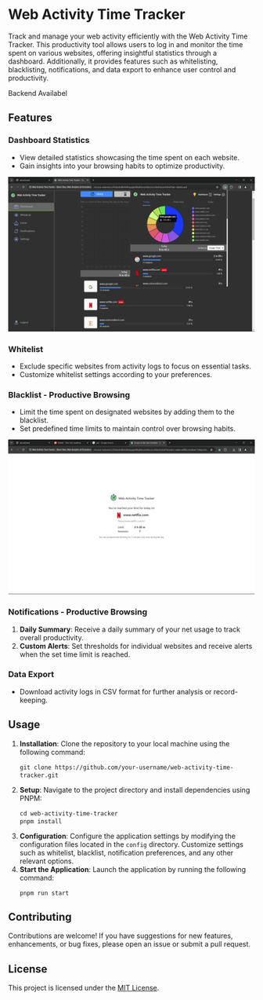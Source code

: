 <h1>Web Activity Time Tracker</h1>
<p>
  Track and manage your web activity efficiently with the Web Activity Time Tracker. This
  productivity tool allows users to log in and monitor the time spent on various websites, offering
  insightful statistics through a dashboard. Additionally, it provides features such as
  whitelisting, blacklisting, notifications, and data export to enhance user control and
  productivity.
</p>

<p> Backend Availabel <a href="https://github.com/Alphaviper7769/Activity-Tracker-Backend"></a></p>

<h2>Features</h2>

<h3>Dashboard Statistics</h3>
<ul>
  <li>View detailed statistics showcasing the time spent on each website.</li>
  <li>Gain insights into your browsing habits to optimize productivity.</li>
</ul>
<img src="dashboard_image.png" alt="Dashboard Screenshot">

<h3>Whitelist</h3>
<ul>
  <li>Exclude specific websites from activity logs to focus on essential tasks.</li>
  <li>Customize whitelist settings according to your preferences.</li>
</ul>

<h3>Blacklist - Productive Browsing</h3>
<ul>
  <li>Limit the time spent on designated websites by adding them to the blacklist.</li>
  <li>Set predefined time limits to maintain control over browsing habits.</li>
</ul>
<img src="blacklist_image.png" alt="Blacklist Screenshot">

<h3>Notifications - Productive Browsing</h3>
<ol>
  <li>
    <strong>Daily Summary</strong>: Receive a daily summary of your net usage to track overall
    productivity.
  </li>
  <li>
    <strong>Custom Alerts</strong>: Set thresholds for individual websites and receive alerts when
    the set time limit is reached.
  </li>
</ol>

<h3>Data Export</h3>
<ul>
  <li>Download activity logs in CSV format for further analysis or record-keeping.</li>
</ul>



<h2>Usage</h2>
<ol>
    <li><strong>Installation</strong>: Clone the repository to your local machine using the following command:</li>
    <pre><code>git clone https://github.com/your-username/web-activity-time-tracker.git</code></pre>
    <li><strong>Setup</strong>: Navigate to the project directory and install dependencies using PNPM:</li>
    <pre><code>cd web-activity-time-tracker
pnpm install</code></pre>
    <li><strong>Configuration</strong>: Configure the application settings by modifying the configuration files located in the <code>config</code> directory. Customize settings such as whitelist, blacklist, notification preferences, and any other relevant options.</li>
    <li><strong>Start the Application</strong>: Launch the application by running the following command:</li>
    <pre><code>pnpm run start</code></pre>
    
</ol>

<h2>Contributing</h2>
<p>
  Contributions are welcome! If you have suggestions for new features, enhancements, or bug fixes,
  please open an issue or submit a pull request.
</p>

<h2>License</h2>
<p>This project is licensed under the <a href="LICENSE">MIT License</a>.</p>

